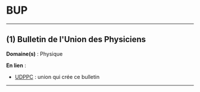 # BUP

--------------------

## (1) Bulletin de l'Union des Physiciens

**Domaine(s)** : Physique

**En lien** :

+ [UDPPC](../U/udppc.md) : union qui crée ce bulletin

--------------------